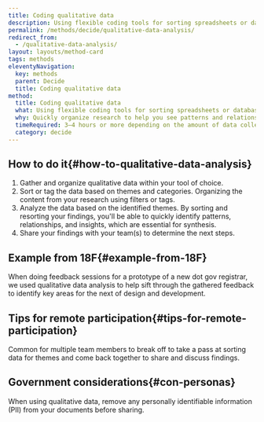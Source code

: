 ```yaml
---
title: Coding qualitative data
description: Using flexible coding tools for sorting spreadsheets or databases to analyze qualitative data.
permalink: /methods/decide/qualitative-data-analysis/
redirect_from:
  - /qualitative-data-analysis/
layout: layouts/method-card
tags: methods
eleventyNavigation:
  key: methods
  parent: Decide
  title: Coding qualitative data
method:
  title: Coding qualitative data
  what: Using flexible coding tools for sorting spreadsheets or databases to analyze qualitative data.
  why: Quickly organize research to help you see patterns and relationships. To help make qualitative data actionable and to give it an even playing ground with quantitative data.
  timeRequired: 3–4 hours or more depending on the amount of data collected.
  category: decide
---
```


## How to do it{#how-to-qualitative-data-analysis}

1. Gather and organize qualitative data within your tool of choice.
1. Sort or tag the data based on themes and categories. Organizing the content from your research using filters or tags.
1. Analyze the data based on the identified themes. By sorting and resorting your findings, you'll be able to quickly identify patterns, relationships, and insights, which are essential for synthesis.
1. Share your findings with your team(s) to determine the next steps.

<section class="method--section method--section--18f-example" markdown="1" >

## Example from 18F{#example-from-18F}

When doing feedback sessions for a prototype of a new dot gov registrar, we used qualitative data analysis to help sift through the gathered feedback to identify key areas for the next of design and development.

## Tips for remote participation{#tips-for-remote-participation}
Common for multiple team members to break off to take a pass at sorting data for themes and come back together to share and discuss findings.

</section>

<section class="method--section method--section--government-considerations" markdown="1" >


## Government considerations{#con-personas}

When using qualitative data, remove any personally identifiable information (PII) from your documents before sharing.
</section>
